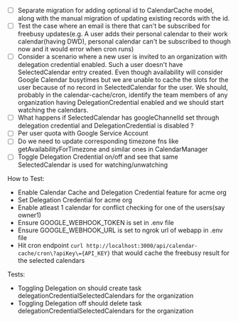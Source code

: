 - [ ] Separate migration for adding optional id to CalendarCache model, along with the manual migration of updating existing records with the id.
- [ ] Test the case where an email is there that can't be subscribed for freebusy updates(e.g. A user adds their personal calendar to their work calendar(having DWD), personal calendar can't be subscribed to though now and it would error when cron runs)
- [ ] Consider a scenario where a new user is invited to an organization with delegation credential enabled. Such a user doesn't have SelectedCalendar entry created. Even though availability will consider Google Calendar busytimes but we are unable to cache the slots for the user because of no record in SelectedCalendar for the user. We should, probably in the calendar-cache/cron, identify the team members of any organization having DelegationCredential enabled and we should start watching the calendars.
- [ ] What happens if SelectedCalendar has googleChannelId set through delegation credential and DelegationCredential is disabled ?
- [ ] Per user quota with Google Service Account
- [ ] Do we need to update corresponding timezone fns like getAvailabilityForTimezone and similar ones in CalendarManager
- [ ] Toggle Delegation Credential on/off and see that same SelectedCalendar is used for watching/unwatching

How to Test:
- Enable Calendar Cache and Delegation Credential feature for acme org
- Set Delegation Credential for acme org
- Enable atleast 1 calendar for conflict checking for one of the users(say owner1)
- Ensure GOOGLE_WEBHOOK_TOKEN is set in .env file
- Ensure GOOGLE_WEBHOOK_URL is set to ngrok url of webapp in .env file
- Hit cron endpoint `curl http://localhost:3000/api/calendar-cache/cron\?apiKey\={API_KEY}` that would cache the freebusy result for the selected calendars



Tests:
- Toggling Delegation on should create task delegationCredentialSelectedCalendars for the organization
- Toggling Delegation off should delete task delegationCredentialSelectedCalendars for the organization